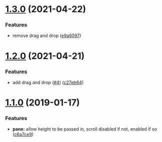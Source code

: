 # [1.3.0](https://github.com/ClearC2/c2-react-picklist/compare/v1.2.0...v1.3.0) (2021-04-22)


### Features

* remove drag and drop ([e9a6097](https://github.com/ClearC2/c2-react-picklist/commit/e9a609737a71e5e5a9c4932613f43844c9726771))

# [1.2.0](https://github.com/ClearC2/c2-react-picklist/compare/v1.1.0...v1.2.0) (2021-04-21)


### Features

* add drag and drop ([#4](https://github.com/ClearC2/c2-react-picklist/issues/4)) ([c27eb64](https://github.com/ClearC2/c2-react-picklist/commit/c27eb64d5c3a5a56e6a7489f06218c0a2b0dda4d))

# [1.1.0](https://github.com/ClearC2/c2-react-picklist/compare/v1.0.0...v1.1.0) (2019-01-17)


### Features

* **pane:** allow height to be passed in, scroll disabled if not, enabled if so ([c6a7ce9](https://github.com/ClearC2/c2-react-picklist/commit/c6a7ce9))
